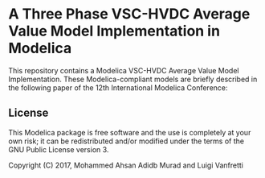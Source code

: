 # A Three Phase VSC-HVDC Average Value Model Implementation in Modelica

This repository contains a Modelica VSC-HVDC Average Value Model Implementation. These Modelica-compliant models are briefly described in the following paper of the 12th International Modelica Conference:


## License

This Modelica package is free software and the use is completely at your own risk; it can be redistributed and/or modified under the terms of the GNU Public License version 3.

Copyright (C) 2017, Mohammed Ahsan Adidb Murad and Luigi Vanfretti

